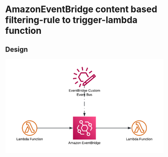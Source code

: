 # AmazonEventBridge content based filtering-rule to trigger-lambda function

## Design

![design](pics/design.png)